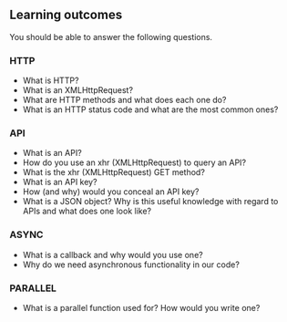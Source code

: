 ## Learning outcomes

You should be able to answer the following questions.

### HTTP
- What is HTTP?
- What is an XMLHttpRequest?
- What are HTTP methods and what does each one do?
- What is an HTTP status code and what are the most common ones?

### API
- What is an API?
- How do you use an xhr (XMLHttpRequest) to query an API?
- What is the xhr (XMLHttpRequest) GET method?
- What is an API key?
- How (and why) would you conceal an API key?
- What is a JSON object? Why is this useful knowledge with regard to APIs and what does one look like?

### ASYNC
- What is a callback and why would you use one?
- Why do we need asynchronous functionality in our code?

### PARALLEL
- What is a parallel function used for? How would you write one?
